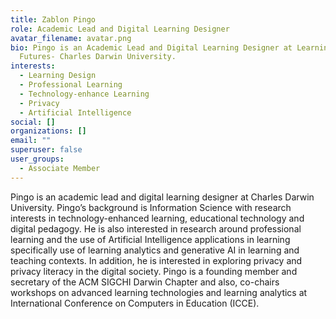 ```yaml
---
title: Zablon Pingo
role: Academic Lead and Digital Learning Designer
avatar_filename: avatar.png
bio: Pingo is an Academic Lead and Digital Learning Designer at Learning
  Futures- Charles Darwin University.
interests:
  - Learning Design
  - Professional Learning
  - Technology-enhance Learning
  - Privacy
  - Artificial Intelligence
social: []
organizations: []
email: ""
superuser: false
user_groups:
  - Associate Member
---
```

Pingo is an academic lead and digital learning designer at Charles Darwin University. Pingo’s background is Information Science with research interests in technology-enhanced learning, educational technology and digital pedagogy. He is also interested in research around professional learning and the use of Artificial Intelligence applications in learning specifically use of learning analytics and generative AI in learning and teaching contexts. In addition, he is interested in exploring privacy and privacy literacy in the digital society. Pingo is a founding member and secretary of the ACM SIGCHI Darwin Chapter and also, co-chairs workshops on advanced learning technologies and learning analytics at International Conference on Computers in Education (ICCE).
